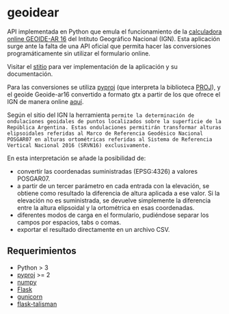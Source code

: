 # geoidear
API implementada en Python que emula el funcionamiento de la [calculadora online GEOIDE-AR 16](https://www.ign.gob.ar/NuestrasActividades/Geodesia/Geoide-Ar16/calculadora) del Intituto Geográfico Nacional (IGN). Esta aplicación surge ante la falta de una API oficial que permita hacer las conversiones programáticamente sin utilizar el formulario online.

Visitar el [stitio](https://geoidear.herokuapp.com) para ver implementación de la aplicación y su documentación.

Para las conversiones se utiliza [pyproj](https://pypi.org/project/pyproj/) (que interpreta la biblioteca [PROJ](https://proj.org/)), y el geoide Geoide-ar16 convertido a formato gtx a partir de los que ofrece el IGN de manera online [aquí](https://www.ign.gob.ar/NuestrasActividades/Geodesia/Geoide-Ar16/DocumentacionTecnica).

Según el sitio del IGN la herramienta `permite la determinación de ondulaciones geoidales de puntos localizados sobre la superficie de la República Argentina. Estas ondulaciones permitirán transformar alturas elipsoidales referidas al Marco de Referencia Geodésico Nacional POSGAR07 en alturas ortométricas referidas al Sistema de Referencia Vertical Nacional 2016 (SRVN16) exclusivamente.`

En esta interpretación se añade la posibilidad de: 
- convertir las coordenadas suministradas (EPSG:4326) a valores POSGAR07.
- a partir de un tercer parámetro en cada entrada con la elevación, se obtiene como resultado la diferencia de altura aplicada a ese valor. Si la elevación no es suministrada, se devuelve simplemente la diferencia entre la altura elipsoidal y la ortométrica en esas coordenadas.
- diferentes modos de carga en el formulario, pudiéndose separar los campos por espacios, tabs o comas.
- exportar el resultado directamente en un archivo CSV.

## Requerimientos
- Python > 3
- [pyproj](https://pypi.org/project/pyproj/) >= 2
- [numpy](https://pypi.org/project/numpy/)
- [Flask](https://pypi.org/project/Flask/)
- [gunicorn](https://pypi.org/project/gunicorn/)
- [flask-talisman](https://pypi.org/project/flask-talisman-rdil/)